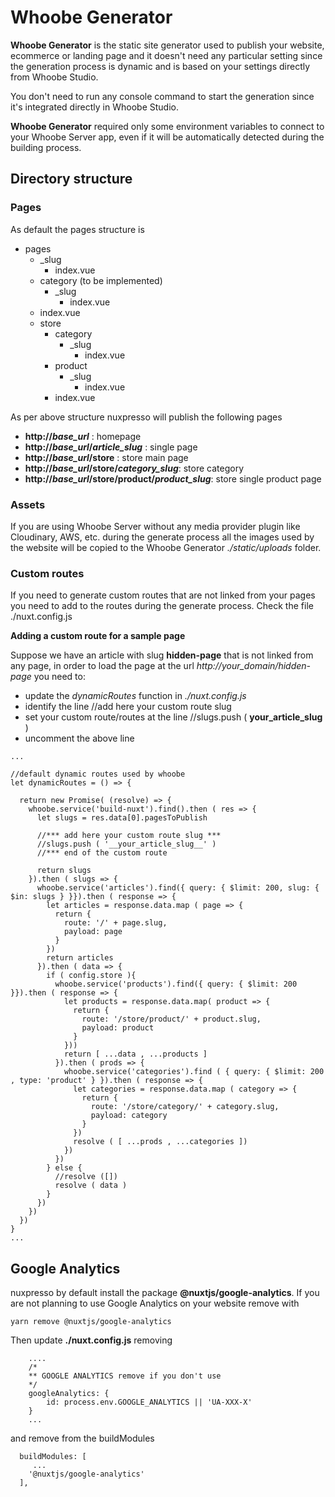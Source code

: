 # Whoobe Generator

**Whoobe Generator** is the static site generator used to publish your website, ecommerce or landing page and it doesn't need any particular setting since the generation process is dynamic and is based on your settings directly from Whoobe Studio.

You don't need to run any console command to start the generation since it's integrated directly in Whoobe Studio.


**Whoobe Generator** required only some environment variables to connect to your Whoobe Server app, even if it will be automatically detected during the building process.


## Directory structure

### Pages

As default the pages structure is

- pages
  - _slug
    - index.vue
  - category (to be implemented)
    - _slug
      - index.vue
  - index.vue
  - store
    - category
      - _slug 
        - index.vue
    - product
      - _slug 
        - index.vue
    - index.vue

As per above structure nuxpresso will publish the following pages 

- **http://_base_url_** : homepage
- **http://_base_url_/_article_slug_** : single page
- **http://_base_url_/store** : store main page
- **http://_base_url_/store/_category_slug_**: store category 
- **http://_base_url_/store/product/_product_slug_**: store single product page 




### Assets

If you are using Whoobe Server without any media provider plugin like Cloudinary, AWS, etc. during the generate process all the images used by the website will be copied to the Whoobe Generator *./static/uploads* folder.


### Custom routes

If you need to generate custom routes that are not linked from your pages you need to add to the routes during the generate process. Check the file ./nuxt.config.js


**Adding a custom route for a sample page**

Suppose we have an article with slug **hidden-page** that is not linked from any page, in order to load the page at the url *http://_your_domain_/hidden-page* you need to:

- update the *dynamicRoutes* function in *./nuxt.config.js*
- identify the line //add here your custom route slug
- set your custom route/routes at the line //slugs.push ( __your_article_slug__ )
- uncomment the above line


```
...

//default dynamic routes used by whoobe
let dynamicRoutes = () => {

  return new Promise( (resolve) => {
    whoobe.service('build-nuxt').find().then ( res => {
      let slugs = res.data[0].pagesToPublish

      //*** add here your custom route slug ***
      //slugs.push ( '__your_article_slug__' )
      //*** end of the custom route

      return slugs
    }).then ( slugs => {
      whoobe.service('articles').find({ query: { $limit: 200, slug: { $in: slugs } }}).then ( response => { 
        let articles = response.data.map ( page => {
          return {
            route: '/' + page.slug,
            payload: page
          }
        })
        return articles
      }).then ( data => {
        if ( config.store ){
          whoobe.service('products').find({ query: { $limit: 200 }}).then ( response => { 
            let products = response.data.map( product => {
              return {
                route: '/store/product/' + product.slug,
                payload: product
              }
            }))
            return [ ...data , ...products ]
          }).then ( prods => {
            whoobe.service('categories').find ( { query: { $limit: 200 , type: 'product' } }).then ( response => {
              let categories = response.data.map ( category => {
                return {
                  route: '/store/category/' + category.slug,
                  payload: category
                }
              })
              resolve ( [ ...prods , ...categories ])
            })
          })
        } else {
          //resolve ([])
          resolve ( data )
        }
      })
    })
  })
}
...
```



## Google Analytics

nuxpresso by default install the package **@nuxtjs/google-analytics**.
If you are not planning to use Google Analytics on your website remove with

```
yarn remove @nuxtjs/google-analytics
```

Then update **./nuxt.config.js** removing 

```
    ....
    /*
    ** GOOGLE ANALYTICS remove if you don't use
    */
    googleAnalytics: {
        id: process.env.GOOGLE_ANALYTICS || 'UA-XXX-X'
    }
    ...
```

and remove from the buildModules


```
  buildModules: [
     ...
    '@nuxtjs/google-analytics'
  ],
```

